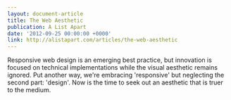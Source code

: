 ```yaml
---
layout: document-article
title: The Web Aesthetic
publication: A List Apart
date: '2012-09-25 00:00:00 +0000'
link: http://alistapart.com/articles/the-web-aesthetic
---
```

Responsive web design is an emerging best practice, but innovation is focused on technical implementations while the visual aesthetic remains ignored. Put another way, we're embracing 'responsive' but neglecting the second part: 'design'. Now is the time to seek out an aesthetic that is truer to the medium.